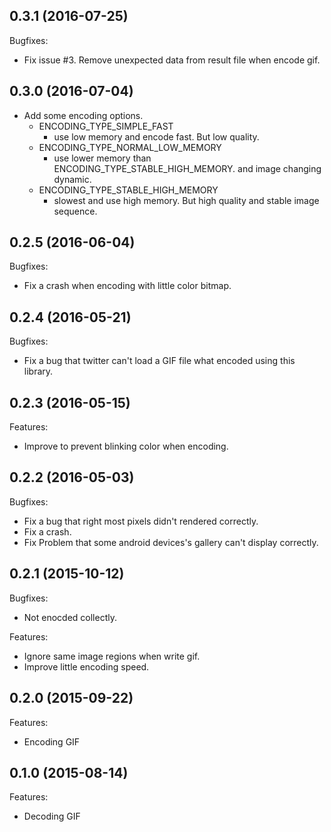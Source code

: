 ## 0.3.1 (2016-07-25)

Bugfixes:
  -  Fix issue #3. Remove unexpected data from result file when encode gif.

## 0.3.0 (2016-07-04)
  - Add some encoding options.
    - ENCODING_TYPE_SIMPLE_FAST 
      - use low memory and encode fast. But low quality.
    - ENCODING_TYPE_NORMAL_LOW_MEMORY 
      - use lower memory than ENCODING_TYPE_STABLE_HIGH_MEMORY. and image changing dynamic.
    - ENCODING_TYPE_STABLE_HIGH_MEMORY 
      - slowest and use high memory. But high quality and stable image sequence.

## 0.2.5 (2016-06-04)

Bugfixes:
  -  Fix a crash when encoding with little color bitmap.

## 0.2.4 (2016-05-21)

Bugfixes:
  -  Fix a bug that twitter can't load a GIF file what encoded using this library.

## 0.2.3 (2016-05-15)

Features:
  - Improve to prevent blinking color when encoding.

## 0.2.2 (2016-05-03)

Bugfixes:
  -  Fix a bug that right most pixels didn't rendered correctly.
  -  Fix a crash.
  -  Fix Problem that some android devices's gallery can't display correctly.

## 0.2.1 (2015-10-12)

Bugfixes:

  - Not enocded collectly.

Features:

  - Ignore same image regions when write gif.
  - Improve little encoding speed.

## 0.2.0 (2015-09-22)

Features:

  - Encoding GIF


## 0.1.0 (2015-08-14)

Features:

  - Decoding GIF

